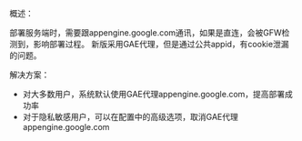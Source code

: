 概述：

部署服务端时，需要跟appengine.google.com通讯，如果是直连，会被GFW检测到，影响部署过程。
新版采用GAE代理，但是通过公共appid，有cookie泄漏的问题。

解决方案：
+ 对大多数用户，系统默认使用GAE代理appengine.google.com，提高部署成功率
+ 对于隐私敏感用户，可以在配置中的高级选项，取消GAE代理appengine.google.com
